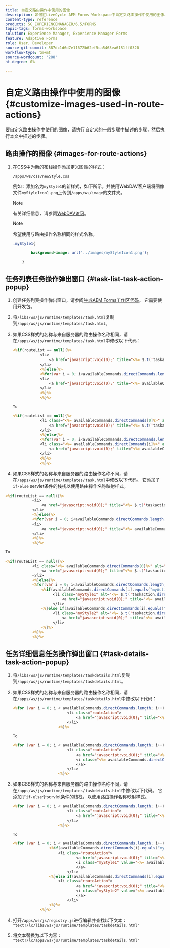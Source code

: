 ```yaml
---
title: 自定义路由操作中使用的图像
description: 如何在LiveCycle AEM Forms Workspace中自定义路由操作中使用的图像。
content-type: reference
products: SG_EXPERIENCEMANAGER/6.5/FORMS
topic-tags: forms-workspace
solution: Experience Manager, Experience Manager Forms
feature: Adaptive Forms
role: User, Developer
source-git-commit: 887dc1d6d7e11672b62ef5ca5463ea6181ff0320
workflow-type: tm+mt
source-wordcount: '288'
ht-degree: 0%

---
```


# 自定义路由操作中使用的图像 {#customize-images-used-in-route-actions}

要自定义路由操作中使用的图像，请执行[自定义的一般步骤](/help/forms/using/generic-steps-html-workspace-customization.md)中描述的步骤，然后执行本文中描述的步骤。

## 路由操作的图像 {#images-for-route-actions}

1. 在CSS中为新的布线操作添加定义图像的样式：

   `/apps/ws/css/newStyle.css`

   例如：添加名为`myStyle1`的新样式，如下所示，并使用WebDAV客户端将图像文件`myStyleIcon1.png`上传到`/apps/ws/image`的文件夹。

   >[!NOTE]
   >
   >有关详细信息，请参阅[WebDAV访问](https://experienceleague.adobe.com/docs/experience-manager-65-2025/administering/contentmanagement/webdav-access.html?lang=en)。

   >[!NOTE]
   >
   >希望使用与路由操作名称相同的样式名称。

   ```css
   .myStyle1{
   
           background-image: url('../images/myStyleIcon1.png');
   
       }
   ```

## 任务列表任务操作弹出窗口 {#task-list-task-action-popup}

1. 创建任务列表操作弹出窗口，请参阅[生成AEM Forms工作区代码](introduction-customizing-html-workspace.md#building-html-workspace-code)。 它需要使用开发包。

1. 将`/libs/ws/js/runtime/templates/task.html`复制到`/apps/ws/js/runtime/templates/task.html`。

1. 如果CSS样式的名称与来自服务器的路由操作名称相同，请在`/apps/ws/js/runtime/templates/task.html`中修改以下代码：

   ```jsp
   <%if(routeList == null){%>
               <li>
                   <a href="javascript:void(0);" title="<%= $.t('taskaction.directcommand.'+availableCommands.directCommands[0])%>" value="<%= availableCommands.directCommands[0]%>" data-action="route"><%= $.t('taskaction.directcommand.'+availableCommands.directCommands[0])%></a>
               </li>
               <%}else{%>
               <%for(var i = 0; i<availableCommands.directCommands.length; i++){%>
               <li>
                   <a href="javascript:void(0);" title="<%= availableCommands.directCommands[i]%>" value="<%= availableCommands.directCommands[i]%>" data-action="route"><%= availableCommands.directCommands[i]%></a>
               </li>
               <%}%>
               <%}%>
   
   To
   
   <%if(routeList == null){%>
               <li class="<%= availableCommands.directCommands[0]%>" alt="<%= $.t('taskaction.directcommand.'+availableCommands.directCommands[0]+'.value')%>">
                   <a href="javascript:void(0);" title="<%= $.t('taskaction.directcommand.'+availableCommands.directCommands[0])%>" value="<%= availableCommands.directCommands[0]%>" data-action="route"><%= $.t('taskaction.directcommand.'+availableCommands.directCommands[0])%></a>
               </li>
               <%}else{%>
               <%for(var i = 0; i<availableCommands.directCommands.length; i++){%>
               <li class="<%= availableCommands.directCommands[i]%>" alt="<%= $.t('taskaction.directcommand.'+availableCommands.directCommands[i]+'.value')%>">
                   <a href="javascript:void(0);" title="<%= availableCommands.directCommands[i]%>" value="<%= availableCommands.directCommands[i]%>" data-action="route"><%= availableCommands.directCommands[i]%></a>
               </li>
               <%}%>
               <%}%>
   ```

1. 如果CSS样式的名称与来自服务器的路由操作名称不同，请在`/apps/ws/js/runtime/templates/task.html`中修改以下代码。 它添加了`if-else` servlet条件的栈栈以使用路由操作名称映射样式。

```jsp
<%if(routeList == null){%>
            <li>
                <a href="javascript:void(0);" title="<%= $.t('taskaction.directcommand.'+availableCommands.directCommands[0])%>" value="<%= availableCommands.directCommands[0]%>" data-action="route"><%= $.t('taskaction.directcommand.'+availableCommands.directCommands[0])%></a>
            </li>
            <%}else{%>
            <%for(var i = 0; i<availableCommands.directCommands.length; i++){%>
            <li>
                <a href="javascript:void(0);" title="<%= availableCommands.directCommands[i]%>" value="<%= availableCommands.directCommands[i]%>" data-action="route"><%= availableCommands.directCommands[i]%></a>
            </li>
            <%}%>
            <%}%>

To

<%if(routeList == null){%>
            <li class="<%= availableCommands.directCommands[0]%>" alt="<%= $.t('taskaction.directcommand.'+availableCommands.directCommands[0]+'.value')%>">
                <a href="javascript:void(0);" title="<%= $.t('taskaction.directcommand.'+availableCommands.directCommands[0])%>" value="<%= availableCommands.directCommands[0]%>" data-action="route"><%= $.t('taskaction.directcommand.'+availableCommands.directCommands[0])%></a>
            </li>
            <%}else{%>
            <%for(var i = 0; i<availableCommands.directCommands.length; i++){%>
                <%if(availableCommands.directCommands[i].equals("myAction1")){%>
                     <li class="myStyle1" alt="<%= $.t('taskaction.directcommand.'+availableCommands.directCommands[i]+'.value')%>">
                         <a href="javascript:void(0);" title="<%= availableCommands.directCommands[i]%>" value="<%= availableCommands.directCommands[i]%>" data-action="route"><%= availableCommands.directCommands[i]%></a>
                     </li>
                <%}else if(availableCommands.directCommands[i].equals("myAction2")){%>
                     <li class="myStyle2" alt="<%= $.t('taskaction.directcommand.'+availableCommands.directCommands[i]+'.value')%>">
                         <a href="javascript:void(0);" title="<%= availableCommands.directCommands[i]%>" value="<%= availableCommands.directCommands[i]%>" data-action="route"><%= availableCommands.directCommands[i]%></a>
                     </li>
                <%}%>
            <%}%>
            <%}%>
```

## 任务详细信息任务操作弹出窗口 {#task-details-task-action-popup}

1. 将`/libs/ws/js/runtime/templates/taskdetails.html`复制到`/apps/ws/js/runtime/templates/taskdetails.html`。

1. 如果CSS样式的名称与来自服务器的路由操作名称相同，请在`/apps/ws/js/runtime/templates/taskdetails.html`中修改以下代码：

   ```jsp
   <%for (var i = 0; i < availableCommands.directCommands.length; i++) {%>
                           <li class="routeAction">
                               <a href="javascript:void(0);" title="<%= availableCommands.directCommands[i]%>" value="<%= availableCommands.directCommands[i]%>" data-action="route"><%= availableCommands.directCommands[i]%></a>
                           </li>
                       <%}%>
   
   To
   
   <%for (var i = 0; i < availableCommands.directCommands.length; i++) {%>
                           <li class="routeAction">
                               <a href="javascript:void(0);" title="<%= availableCommands.directCommands[i]%>" value="<%= availableCommands.directCommands[i]%>" data-action="route">
                               <i class="<%= availableCommands.directCommands[i]%>" value="<%= availableCommands.directCommands[i]%>" data-action="route"/>
                               </a>
                           </li>
                       <%}%>
   ```

1. 如果CSS样式的名称与来自服务器的路由操作名称不同，请在`/apps/ws/js/runtime/templates/taskdetails.html`中修改以下代码。 它添加了`if-else`个servlet条件的栈栈，以使用路由操作名称映射样式。

   ```jsp
   <%for (var i = 0; i < availableCommands.directCommands.length; i++) {%>
                           <li class="routeAction">
                               <a href="javascript:void(0);" title="<%= availableCommands.directCommands[i]%>" value="<%= availableCommands.directCommands[i]%>" data-action="route"><%= availableCommands.directCommands[i]%></a>
                           </li>
                       <%}%>
   
   To
   
   <%for (var i = 0; i < availableCommands.directCommands.length; i++) {%>
                   <%if(availableCommands.directCommands[i].equals("myAction1")){%>
                       <li class="routeAction">
                               <a href="javascript:void(0);" title="<%= availableCommands.directCommands[i]%>" value="<%= availableCommands.directCommands[i]%>" data-action="route">
                               <i class="myStyle1" value="<%= availableCommands.directCommands[i]%>" data-action="route"/>
                               </a>
                           </li>
                   <%}else if(availableCommands.directCommands[i].equals("myAction2")){%>
                       <li class="routeAction">
                               <a href="javascript:void(0);" title="<%= availableCommands.directCommands[i]%>" value="<%= availableCommands.directCommands[i]%>" data-action="route">
                               <i class="myStyle2" value="<%= availableCommands.directCommands[i]%>" data-action="route"/>
                               </a>
                           </li>
                   <%}%>
               <%}%>
   ```

1. 打开`/apps/ws/js/registry.js`进行编辑并查找以下文本：
   `"text!/lc/libs/ws/js/runtime/templates/taskdetails.html"`

1. 将文本替换为以下内容：
   `"text!/lc/apps/ws/js/runtime/templates/taskdetails.html"`
